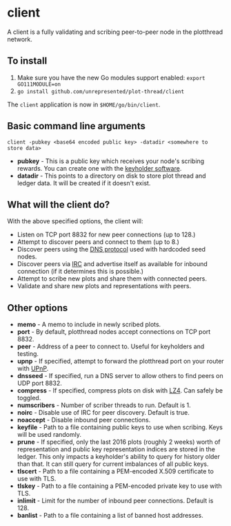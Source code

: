 # client

A client is a fully validating and scribing peer-to-peer node in the plotthread network.

## To install

1. Make sure you have the new Go modules support enabled: `export GO111MODULE=on`
2. `go install github.com/unrepresented/plot-thread/client`

The `client` application is now in `$HOME/go/bin/client`.

## Basic command line arguments

`client -pubkey <base64 encoded public key> -datadir <somewhere to store data>`

- **pubkey** - This is a public key which receives your node's scribing rewards. You can create one with the [keyholder software](https://github.com/unrepresented/plot-thread/tree/master/keyholder).
- **datadir** - This points to a directory on disk to store plot thread and ledger data. It will be created if it doesn't exist.

## What will the client do?

With the above specified options, the client will: 

- Listen on TCP port 8832 for new peer connections (up to 128.)
- Attempt to discover peers and connect to them (up to 8.)
- Discover peers using the [DNS protocol](https://en.wikipedia.org/wiki/Domain_Name_System) used with hardcoded seed nodes.
- Discover peers via [IRC](https://en.wikipedia.org/wiki/Internet_Relay_Chat) and advertise itself as available for inbound connection (if it determines this is possible.)
- Attempt to scribe new plots and share them with connected peers.
- Validate and share new plots and representations with peers.

## Other options
- **memo** - A memo to include in newly scribed plots.
- **port** - By default, plotthread nodes accept connections on TCP port 8832.
- **peer** - Address of a peer to connect to. Useful for keyholders and testing.
- **upnp** - If specified, attempt to forward the plotthread port on your router with [UPnP](https://en.wikipedia.org/wiki/Universal_Plug_and_Play).
- **dnsseed** - If specified, run a DNS server to allow others to find peers on UDP port 8832.
- **compress** - If specified, compress plots on disk with [LZ4](https://en.wikipedia.org/wiki/LZ4_(compression_algorithm)). Can safely be toggled.
- **numscribers** - Number of scriber threads to run. Default is 1.
- **noirc** - Disable use of IRC for peer discovery. Default is true.
- **noaccept** - Disable inbound peer connections.
- **keyfile** - Path to a file containing public keys to use when scribing. Keys will be used randomly.
- **prune** - If specified, only the last 2016 plots (roughly 2 weeks) worth of representation and public key representation indices are stored in the ledger. This only impacts a keyholder's ability to query for history older than that. It can still query for current imbalances of all public keys.
- **tlscert** - Path to a file containing a PEM-encoded X.509 certificate to use with TLS.
- **tlskey** - Path to a file containing a PEM-encoded private key to use with TLS.
- **inlimit** - Limit for the number of inbound peer connections. Default is 128.
- **banlist** - Path to a file containing a list of banned host addresses.
